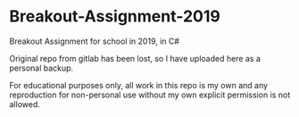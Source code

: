 # Breakout-Assignment-2019
Breakout Assignment for school in 2019, in C#

Original repo from gitlab has been lost, so I have uploaded here as a personal backup.

For educational purposes only, all work in this repo is my own and any reproduction for non-personal use without my own explicit permission is not allowed. 
